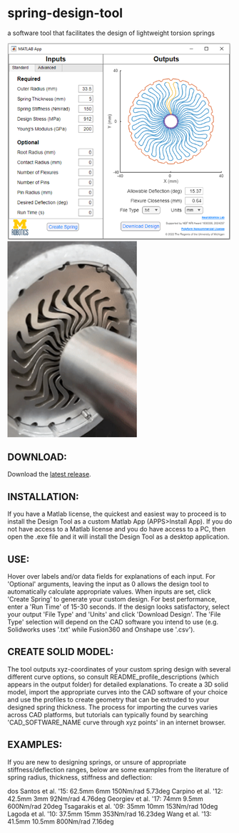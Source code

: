# spring-design-tool
a software tool that facilitates the design of lightweight torsion springs

<p float="left">
  <img src="assets/Design Tool Snip.png" width="500" />
  <img src="assets/spring GIF.gif" width="290" /> 
</p>

## DOWNLOAD:
Download the [latest release](https://github.com/neurobionics/spring-design-tool/releases).  

## INSTALLATION:
If you have a Matlab license, the quickest and easiest way to proceed is to install the Design Tool as a custom Matlab App (APPS>Install App). If you do not have access to a Matlab license and you do have access to a PC, then open the .exe file and it will install the Design Tool as a desktop application.

## USE:
Hover over labels and/or data fields for explanations of each input. For 'Optional' arguments, leaving the input as 0 allows the design tool to automatically calculate appropriate values. When inputs are set, click 'Create Spring' to generate your custom design. For best performance, enter a 'Run Time' of 15-30 seconds. If the design looks satisfactory, select your output 'File Type' and 'Units' and click 'Download Design'. The 'File Type' selection will depend on the CAD software you intend to use (e.g. Solidworks uses '.txt' while Fusion360 and Onshape use '.csv').

## CREATE SOLID MODEL:
The tool outputs xyz-coordinates of your custom spring design with several different curve options, so consult README_profile_descriptions (which appears in the output folder) for detailed explanations. To create a 3D solid model, import the appropriate curves into the CAD software of your choice and use the profiles to create geometry that can be extruded to your designed spring thickness. The process for importing the curves varies across CAD platforms, but tutorials can typically found by searching 'CAD_SOFTWARE_NAME curve through xyz points' in an internet browser.

## EXAMPLES:
If you are new to designing springs, or unsure of appropriate stiffness/deflection ranges, below are some examples from the literature of spring radius, thickness, stiffness and deflection:

dos Santos et al. '15: 62.5mm 6mm 150Nm/rad 5.73deg
Carpino et al. '12: 42.5mm 3mm 92Nm/rad 4.76deg
Georgiev et al. '17: 74mm 9.5mm 600Nm/rad 20deg
Tsagarakis et al. '09: 35mm 10mm 153Nm/rad 10deg
Lagoda et al. '10: 37.5mm 15mm 353Nm/rad 16.23deg
Wang et al. '13: 41.5mm 10.5mm 800Nm/rad 7.16deg

